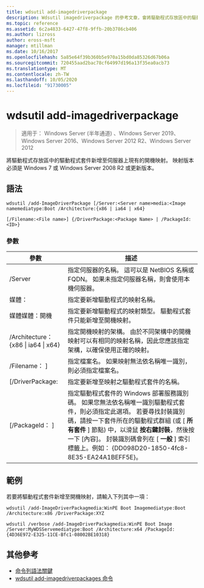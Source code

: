 ```yaml
---
title: wdsutil add-imagedriverpackage
description: Wdsutil imagedriverpackage 的參考文章，會將驅動程式存放區中的驅動程式套件新增到伺服器上現有的開機映射。
ms.topic: reference
ms.assetid: 6c2a4833-6427-47f8-9ffb-20b3786cb406
ms.author: lizross
author: eross-msft
manager: mtillman
ms.date: 10/16/2017
ms.openlocfilehash: 5a85e64f39b360b5e970a15bd0da85326d67b06a
ms.sourcegitcommit: 720455aad2bac78cf64997d196a13f35ea0acb73
ms.translationtype: MT
ms.contentlocale: zh-TW
ms.lasthandoff: 10/05/2020
ms.locfileid: "91730005"
---
```

# <a name="wdsutil-add-imagedriverpackage"></a>wdsutil add-imagedriverpackage

> 適用于： Windows Server (半年通道) 、Windows Server 2019、Windows Server 2016、Windows Server 2012 R2、Windows Server 2012

將驅動程式存放區中的驅動程式套件新增至伺服器上現有的開機映射。 映射版本必須是 Windows 7 或 Windows Server 2008 R2 或更新版本。

## <a name="syntax"></a>語法
```
wdsutil /add-ImageDriverPackage [/Server:<Server name>media:<Image namemediatype:Boot /Architecture:{x86 | ia64 | x64}
```
```
[/Filename:<File name>] {/DriverPackage:<Package Name> | /PackageId:<ID>}
```
### <a name="parameters"></a>參數

|                 參數                  |                                                                                                                                                                                                            描述                                                                                                                                                                                                             |
|--------------------------------------------|------------------------------------------------------------------------------------------------------------------------------------------------------------------------------------------------------------------------------------------------------------------------------------------------------------------------------------------------------------------------------------------------------------------------------------|
|           /Server<Server name>           |                                                                                                                                               指定伺服器的名稱。 這可以是 NetBIOS 名稱或 FQDN。 如果未指定伺服器名稱，則會使用本機伺服器。                                                                                                                                                |
|             媒體：<Image name>             |                                                                                                                                                                                       指定要新增驅動程式的映射名稱。                                                                                                                                                                                        |
|               媒體媒體：開機               |                                                                                                                                                                指定要新增驅動程式的映射類型。 驅動程式套件只能新增至開機映射。                                                                                                                                                                 |
| /Architecture： {x86 &#124; ia64 &#124; x64} |                                                                                                       指定開機映射的架構。 由於不同架構中的開機映射可以有相同的映射名稱，因此您應該指定架構，以確保使用正確的映射。                                                                                                        |
|           /Filename： <File name> ]           |                                                                                                                                                        指定檔案名。 如果映射無法依名稱唯一識別，則必須指定檔案名。                                                                                                                                                        |
|           [/DriverPackage:<Name>           |                                                                                                                                                                                   指定要新增至映射之驅動程式套件的名稱。                                                                                                                                                                                    |
|             [/PackageId： <ID> ]              | 指定驅動程式套件的 Windows 部署服務識別碼。 如果您無法依名稱唯一識別驅動程式套件，則必須指定此選項。 若要尋找封裝識別碼，請按一下套件所在的驅動程式群組 (或 [ **所有套件** ] 節點) 中，以滑鼠 **按右鍵封裝**，然後按一下 [內容]。 封裝識別碼會列在 [ **一般** ] 索引標籤上。例如： {DD098D20-1850-4fc8-8E35-EA24A1BEFF5E}。 |

## <a name="examples"></a>範例
若要將驅動程式套件新增至開機映射，請輸入下列其中一項：
```
wdsutil /add-ImageDriverPackagmedia:WinPE Boot Imagemediatype:Boot /Architecture:x86 /DriverPackage:XYZ
```
```
wdsutil /verbose /add-ImageDriverPackagmedia:WinPE Boot Image /Server:MyWDSServemediatype:Boot /Architecture:x64 /PackageId:{4D36E972-E325-11CE-Bfc1-08002BE10318}
```
## <a name="additional-references"></a>其他參考
- [命令列語法關鍵](command-line-syntax-key.md)
- [wdsutil add-imagedriverpackages 命令](wdsutil-add-imagedriverpackages.md)
